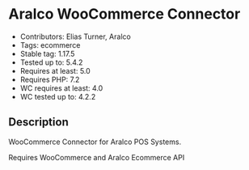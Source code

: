 # Aralco WooCommerce Connector

- Contributors: Elias Turner, Aralco
- Tags: ecommerce
- Stable tag: 1.17.5
- Tested up to: 5.4.2
- Requires at least: 5.0
- Requires PHP: 7.2
- WC requires at least: 4.0
- WC tested up to: 4.2.2

## Description

WooCommerce Connector for Aralco POS Systems.

Requires WooCommerce and Aralco Ecommerce API
